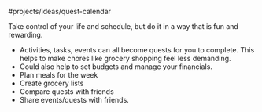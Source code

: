 #projects/ideas/quest-calendar 

Take control of your life and schedule, but do it in a way that is fun and rewarding.

- Activities, tasks, events can all become quests for you to complete. This helps to make chores like grocery shopping feel less demanding.
- Could also help to set budgets and manage your financials.
- Plan meals for the week
- Create grocery lists
- Compare quests with friends
- Share events/quests with friends.
